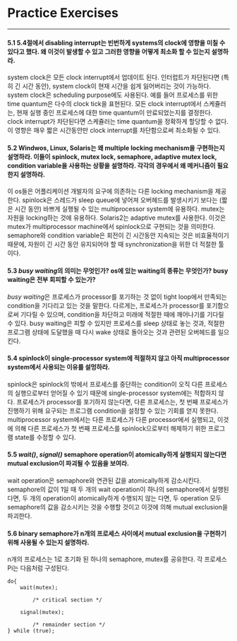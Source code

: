 # Practice Exercises
---

#### 5.1 5.4절에서 disabling interrupt는 빈번하게 systems의 clock에 영향을 미칠 수 있다고 했다. 왜 이것이 발생할 수 있고 그러한 영향을 어떻게 최소화 할 수 있는지 설명하라.
system clock은 모든 clock interrupt에서 업데이트 된다. 인터럽트가 차단된다면 (특히 긴 시간 동안), system clock이 현재 시간을 쉽게 잃어버리는 것이 가능하다. system clock은 scheduling purpose에도 사용된다. 예를 들어 프로세스를 위한 time quantum은 다수의 clock tick을 표현된다. 모든 clock interrupt에서 스케쥴러는, 현재 실행 중인 프로세스에 대한 time quantum이 만료되었는지를 결정한다. clock interrupt가 차단된다면 스케쥴러는 time quantum을 정확하게 할당할 수 없다. 이 영향은 매우 짧은 시간동안만 clock interrupt를 차단함으로써 최소화될 수 있다.

#### 5.2 Windwos, Linux, Solaris는 왜 multiple locking mechanism을 구현하는지 설명하라. 이들이 spinlock, mutex lock, semaphore, adaptive mutex lock, condition variable을 사용하는 상황을 설명하라. 각각의 경우에서 왜 메커니즘이 필요한지 설명하라.
이 os들은 어플리케이션 개발자의 요구에 의존하는 다른 locking mechanism을 제공한다. spinlock은 스레드가 sleep queue에 넣어져 오버헤드를 발생시키기 보다는 (짧은 시간 동안) 바쁘게 실행될 수 있는 multiprocessor system에 유용하다. mutex는 자원을 locking하는 것에 유용하다. Solaris2는 adaptive mutex를 사용한다. 이것은 mutex가 multiprocessor machine에서 spinlock으로 구현되는 것을 의미한다. semaphore와 condition variable은 회전이 긴 시간동안 지속되는 것은 비효율적이기 때문에, 자원이 긴 시간 동안 유지되어야 할 때 synchronization을 위한 더 적절한 툴이다. 

#### 5.3 *busy waiting*의 의미는 무엇인가? os에 있는 waiting의 종류는 무엇인가? busy waiting은 전부 회피할 수 있는가?
*busy waiting*은 프로세스가 processor를 포기하는 것 없이 tight loop에서 만족되는 condition을 기다리고 있는 것을 말한다. 다르게는, 프로세스가 processor를 포기함으로써 기다릴 수 있으며, condition을 차단하고 미래에 적절한 때에 깨어나기를 기다릴 수 있다. busy waiting은 피할 수 있지만 프로세스를 sleep 상태로 놓는 것과, 적절한 프로그램 상태에 도달했을 때 다시 wake 상태로 돌아오는 것과 관련된 오버헤드를 일으킨다.

#### 5.4 spinlock이 single-processor system에 적절하지 않고 아직 multiprocessor system에서 사용되는 이유를 설멍하라.
spinlock은 spinlock의 밖에서 프로세스를 중단하는 condition이 오직 다른 프로세스의 실행으로부터 얻어질 수 있기 때문에 single-processor system에는 적합하지 않다. 프로세스가 processor를 포기하지 않는다면, 다른 프로세스는, 첫 번째 프로세스가 진행하기 위해 요구되는 프로그램 condition을 설정할 수 있는 기회를 얻지 못한다. multiprocessor system에서는 다른 프로세스가 다른 processor에서 실행되고, 이것에 의해 다른 프로세스가 첫 번째 프로세스를 spinlock으로부터 해제하기 위한 프로그램 state를 수정할 수 있다.

#### 5.5 *wait()*, *signal()* semaphore operation이 atomically하게 실행되지 않는다면 mutual exclusion이 파괴될 수 있음을 보여라.
wait operation은 semaphore와 연관된 값을 atomically하게 감소시킨다. semaphore의 값이 1일 때 두 개의 wait operation이 하나의 semaphore에서 실행된다면, 두 개의 operation이 atomically하게 수행되지 않는 다면, 두 operation 모두 semaphore의 값을 감소시키는 것을 수행할 것이고 이것에 의해 mutual exclusion을 파괴한다.

#### 5.6 binary semaphore가 n개의 프로세스 사이에서 mutual exclusion을 구현하기 위해 사용될 수 있는지 설명하라.
n개의 프로세스는 1로 초기화 된 하나의 semaphore, mutex를 공유한다. 각 프로세스 Pi는 다음처럼 구성된다.

	do{
		wait(mutex);

			/* critical section */

		signal(mutex);
			
			/* remainder section */
	} while (true);
